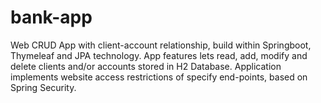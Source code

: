 # bank-app

Web CRUD App with client-account relationship, build within Springboot, Thymeleaf and JPA technology.
App features lets read, add, modify and delete clients and/or accounts stored in H2 Database.
Application implements website access restrictions of specify end-points, based on Spring Security.
